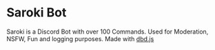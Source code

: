 # Saroki Bot
Saroki is a Discord Bot with over 100 Commands. Used for Moderation, NSFW, Fun and logging purposes. Made with [dbd.js](https://dbd.js.org/)